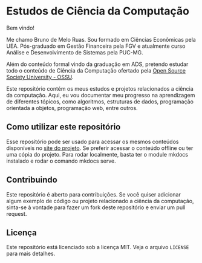 # Estudos de Ciência da Computação

Bem vindo!

Me chamo Bruno de Melo Ruas. Sou formado em Ciências Econômicas pela UEA. Pós-graduado em Gestão Financeira pela FGV e atualmente curso Análise e Desenvolvimento de Sistemas pela PUC-MG.

Além do conteúdo formal vindo da graduação em ADS, pretendo estudar todo o conteúdo de Ciência da Computação ofertado pela [Open Source Society University - OSSU](https://github.com/ossu/computer-science).

Este repositório contém os meus estudos e projetos relacionados a ciência da computação. Aqui, eu vou documentar meu progresso na aprendizagem de diferentes tópicos, como algoritmos, estruturas de dados, programação orientada a objetos, programação web, entre outros.

## Como utilizar este repositório

Esse repositório pode ser usado para acessar os mesmos conteúdos disponíveis no [site do projeto](https://brunoruas2.github.io/CC_site/). Se preferir acessar o conteúdo offline ou ter uma cópia do projeto. Para rodar localmente, basta ter o module mkdocs instalado e rodar o comando mkdocs serve.

## Contribuindo

Este repositório é aberto para contribuições. Se você quiser adicionar algum exemplo de código ou projeto relacionado a ciência da computação, sinta-se à vontade para fazer um fork deste repositório e enviar um pull request.

## Licença

Este repositório está licenciado sob a licença MIT. Veja o arquivo `LICENSE` para mais detalhes.
